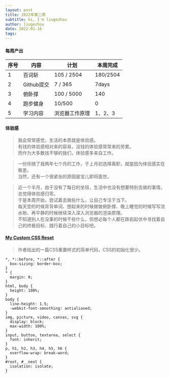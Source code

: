 ```yaml
---
layout: post
title: 2022年第二周
subtitle: hi, I'm liugezhou
author: liugezhou
date: 2022-01-16
tags:
---
```

#### 每周产出
| 序号 | 内容 | 计划 | 本周完成 |
| --- | --- | --- | --- |
| 1 | 百词斩 |   105 / 2504 | 180/2504 |
| 2 | Github提交 | 7  / 365 | 7days |
| 3 | 俯卧撑 | 100 / 5000 | 140 |
| 4 | 跑步健身 | 10/500 | 0 |
| 5 | 学习内容 | 浏览器工作原理 | 1、2、3 |


#### 体验感

> 我会常常感觉，生活的本质就是体验感。<br />有钱的体验感相对来的容易，没钱的体验感常常来的劳累。<br />而作为大多数钱不够的我们，体验感多来自工作。


> 一份伴随了我两年七个月的工作，于上月初选择离职，就是因为体验感实在极差。<br />当然，还有一个很紧张的原因是宝儿即将面世。


> 近一个半月，由于没有了每日的坐班，生活中也没有想要特别去做的事情，总觉得体验感归零。<br />于是本周开始，尝试着去做些什么，让自己专注于当下。<br />每天空的时候背背单词、想起来的时候做做俯卧撑、晚上睡觉的时候写写流水账、再平静的时候继续深入深入浏览器的渲染原理。<br />不知道别人在没事的时候干些什么，但想必每个人都在跌宕起伏中寻找着自己的终极目标、践行着自己的小目标吧。


#### [My Custom CSS Reset](https://www.joshwcomeau.com/css/custom-css-reset/)
> 作者给出的一篇CSS重置样式的简单代码，CSS的初始化很少。


```
*, *::before, *::after {
  box-sizing: border-box;
}
* {
  margin: 0;
}
html, body {
  height: 100%;
}
body {
  line-height: 1.5;
  -webkit-font-smoothing: antialiased;
}
img, picture, video, canvas, svg {
  display: block;
  max-width: 100%;
}
input, button, textarea, select {
  font: inherit;
}
p, h1, h2, h3, h4, h5, h6 {
  overflow-wrap: break-word;
}
#root, #__next {
  isolation: isolate;
}
```
